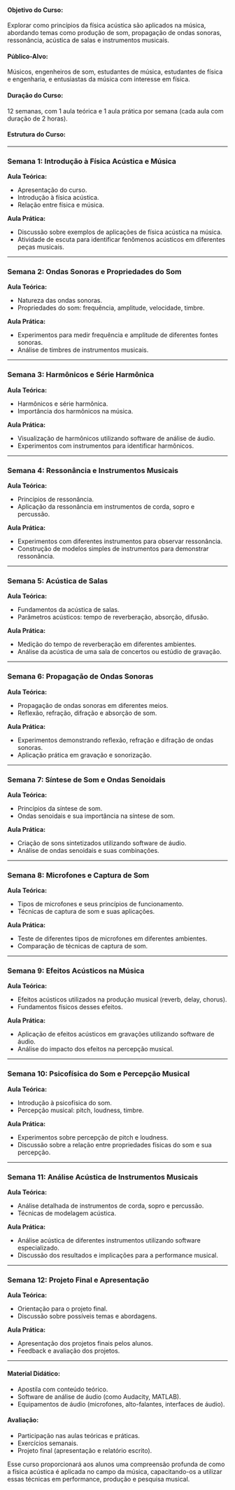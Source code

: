 #### **Objetivo do Curso:**
Explorar como princípios da física acústica são aplicados na música, abordando temas como produção de som, propagação de ondas sonoras, ressonância, acústica de salas e instrumentos musicais.

#### **Público-Alvo:**
Músicos, engenheiros de som, estudantes de música, estudantes de física e engenharia, e entusiastas da música com interesse em física.

#### **Duração do Curso:**
12 semanas, com 1 aula teórica e 1 aula prática por semana (cada aula com duração de 2 horas).

#### **Estrutura do Curso:**

---

### **Semana 1: Introdução à Física Acústica e Música**

**Aula Teórica:**
- Apresentação do curso.
- Introdução à física acústica.
- Relação entre física e música.

**Aula Prática:**
- Discussão sobre exemplos de aplicações de física acústica na música.
- Atividade de escuta para identificar fenômenos acústicos em diferentes peças musicais.

---

### **Semana 2: Ondas Sonoras e Propriedades do Som**

**Aula Teórica:**
- Natureza das ondas sonoras.
- Propriedades do som: frequência, amplitude, velocidade, timbre.

**Aula Prática:**
- Experimentos para medir frequência e amplitude de diferentes fontes sonoras.
- Análise de timbres de instrumentos musicais.

---

### **Semana 3: Harmônicos e Série Harmônica**

**Aula Teórica:**
- Harmônicos e série harmônica.
- Importância dos harmônicos na música.

**Aula Prática:**
- Visualização de harmônicos utilizando software de análise de áudio.
- Experimentos com instrumentos para identificar harmônicos.

---

### **Semana 4: Ressonância e Instrumentos Musicais**

**Aula Teórica:**
- Princípios de ressonância.
- Aplicação da ressonância em instrumentos de corda, sopro e percussão.

**Aula Prática:**
- Experimentos com diferentes instrumentos para observar ressonância.
- Construção de modelos simples de instrumentos para demonstrar ressonância.

---

### **Semana 5: Acústica de Salas**

**Aula Teórica:**
- Fundamentos da acústica de salas.
- Parâmetros acústicos: tempo de reverberação, absorção, difusão.

**Aula Prática:**
- Medição do tempo de reverberação em diferentes ambientes.
- Análise da acústica de uma sala de concertos ou estúdio de gravação.

---

### **Semana 6: Propagação de Ondas Sonoras**

**Aula Teórica:**
- Propagação de ondas sonoras em diferentes meios.
- Reflexão, refração, difração e absorção de som.

**Aula Prática:**
- Experimentos demonstrando reflexão, refração e difração de ondas sonoras.
- Aplicação prática em gravação e sonorização.

---

### **Semana 7: Síntese de Som e Ondas Senoidais**

**Aula Teórica:**
- Princípios da síntese de som.
- Ondas senoidais e sua importância na síntese de som.

**Aula Prática:**
- Criação de sons sintetizados utilizando software de áudio.
- Análise de ondas senoidais e suas combinações.

---

### **Semana 8: Microfones e Captura de Som**

**Aula Teórica:**
- Tipos de microfones e seus princípios de funcionamento.
- Técnicas de captura de som e suas aplicações.

**Aula Prática:**
- Teste de diferentes tipos de microfones em diferentes ambientes.
- Comparação de técnicas de captura de som.

---

### **Semana 9: Efeitos Acústicos na Música**

**Aula Teórica:**
- Efeitos acústicos utilizados na produção musical (reverb, delay, chorus).
- Fundamentos físicos desses efeitos.

**Aula Prática:**
- Aplicação de efeitos acústicos em gravações utilizando software de áudio.
- Análise do impacto dos efeitos na percepção musical.

---

### **Semana 10: Psicofísica do Som e Percepção Musical**

**Aula Teórica:**
- Introdução à psicofísica do som.
- Percepção musical: pitch, loudness, timbre.

**Aula Prática:**
- Experimentos sobre percepção de pitch e loudness.
- Discussão sobre a relação entre propriedades físicas do som e sua percepção.

---

### **Semana 11: Análise Acústica de Instrumentos Musicais**

**Aula Teórica:**
- Análise detalhada de instrumentos de corda, sopro e percussão.
- Técnicas de modelagem acústica.

**Aula Prática:**
- Análise acústica de diferentes instrumentos utilizando software especializado.
- Discussão dos resultados e implicações para a performance musical.

---

### **Semana 12: Projeto Final e Apresentação**

**Aula Teórica:**
- Orientação para o projeto final.
- Discussão sobre possíveis temas e abordagens.

**Aula Prática:**
- Apresentação dos projetos finais pelos alunos.
- Feedback e avaliação dos projetos.

---

#### **Material Didático:**
- Apostila com conteúdo teórico.
- Software de análise de áudio (como Audacity, MATLAB).
- Equipamentos de áudio (microfones, alto-falantes, interfaces de áudio).

#### **Avaliação:**
- Participação nas aulas teóricas e práticas.
- Exercícios semanais.
- Projeto final (apresentação e relatório escrito).

Esse curso proporcionará aos alunos uma compreensão profunda de como a física acústica é aplicada no campo da música, capacitando-os a utilizar essas técnicas em performance, produção e pesquisa musical.